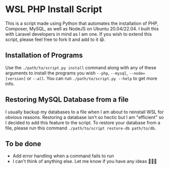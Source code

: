 # WSL PHP Install Script
This is a script made using Python that automates the installation of PHP, Composer, MySQL, as well as NodeJS on Ubuntu 20.04/22.04. I built this with Laravel developers in mind as I am one. If you wish to extend this script, please feel free to fork it and add to it 😃.

## Installation of Programs
Use the `./path/to/script.py install` command along with any of these arguments to install the programs you wish `--php`, `--mysql`, `--node=[version]` or `--all`. You can run `./path/to/script.py --help` to get more info.

## Restoring MySQL Database from a file
I usually backup my databases to a file when I am about to reinstall WSL for obvious reasons. Restoring a database isn't so hectic but I am "efficient" so I decided to add this feature to the script. To restore your database from a file, please run this command `./path/to/script restore-db path/to/db`.

## To be done
- Add error handling when a command fails to run
- I can't think of anything else. Let me know if you have any ideas 🤷🏾‍♂️
